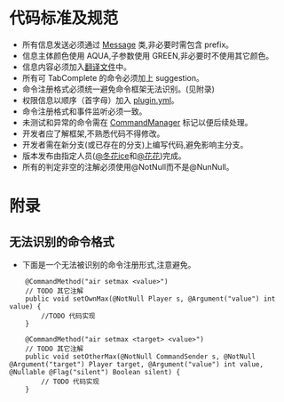 # 代码标准及规范

- 所有信息发送必须通过 [Message](../common/src/main/java/team/floracore/common/locale/Message.java) 类,非必要时需包含
  prefix。
- 信息主体颜色使用 AQUA,子参数使用 GREEN,非必要时不使用其它颜色。
- 信息内容必须加入[翻译文件](../common/src/main/resources/floracore_zh_CN.properties)中。
- 所有可 TabComplete 的命令必须加上 suggestion。
- 命令注册格式必须统一避免命令框架无法识别。(见附录)
- 权限信息以顺序（首字母）加入 [plugin.yml](../plugin/loader/src/main/resources/plugin.yml)。
- 命令注册格式和事件监听必须一致。
- 未测试和异常的命令需在 [CommandManager](../common/src/main/java/team/floracore/common/command/CommandManager.java)
  标记以便后续处理。
- 开发者应了解框架,不熟悉代码不得修改。
- 开发者需在新分支(或已存在的分支)上编写代码,避免影响主分支。
- 版本发布由指定人员([@冬花ice](https://github.com/flowerinsnowdh)和[@花花](https://github.com/xLikeWATCHDOG/))完成。
- 所有的判定非空的注解必须使用@NotNull而不是@NunNull。

# 附录

## 无法识别的命令格式

- 下面是一个无法被识别的命令注册形式,注意避免。

```
    @CommandMethod("air setmax <value>")
    // TODO 其它注解
    public void setOwnMax(@NotNull Player s, @Argument("value") int value) {
        //TODO 代码实现
    }

    @CommandMethod("air setmax <target> <value>")
    // TODO 其它注解
    public void setOtherMax(@NotNull CommandSender s, @NotNull @Argument("target") Player target, @Argument("value") int value, @Nullable @Flag("silent") Boolean silent) {
        // TODO 代码实现
    }
```